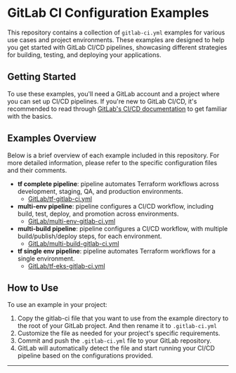 # GitLab CI Configuration Examples

This repository contains a collection of `gitlab-ci.yml` examples for various use cases and project environments. These examples are designed to help you get started with GitLab CI/CD pipelines, showcasing different strategies for building, testing, and deploying your applications.

## Getting Started

To use these examples, you'll need a GitLab account and a project where you can set up CI/CD pipelines. If you're new to GitLab CI/CD, it's recommended to read through [GitLab's CI/CD documentation](https://docs.gitlab.com/ee/ci/) to get familiar with the basics.

## Examples Overview

Below is a brief overview of each example included in this repository. For more detailed information, please refer to the specific configuration files and their comments.

- **tf complete pipeline**: pipeline automates Terraform workflows across development, staging, QA, and production environments.
  - [GitLab/tf-gitlab-ci.yml](GitLab/tf-complete-gitlab-ci.yml)
- **multi-env pipeline**: pipeline configures a CI/CD workflow, including build, test, deploy, and promotion across environments.
  - [GitLab/multi-env-gitlab-ci.yml](GitLab/multi-env-gitlab-ci.yml)
- **multi-build pipeline**: pipeline configures a CI/CD workflow, with multiple build/publish/deploy steps, for each environment.
  - [GitLab/multi-build-gitlab-ci.yml](GitLab/multi-build-gitlab-ci.yml)
- **tf single env pipeline**: pipeline automates Terraform workflows for a single environment.
  - [GitLab/tf-eks-gitlab-ci.yml](GitLab/tf-single-env-gitlab-ci.yml)


## How to Use

To use an example in your project:

1. Copy the gitlab-ci file that you want to use from the example directory to the root of your GitLab project. And then rename it to `.gitlab-ci.yml` 
2. Customize the file as needed for your project's specific requirements.
3. Commit and push the `.gitlab-ci.yml` file to your GitLab repository.
4. GitLab will automatically detect the file and start running your CI/CD pipeline based on the configurations provided.

---